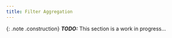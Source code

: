 ```yaml
---
title: Filter Aggregation
---
```


{: .note .construction}
**_TODO:_** This section is a work in progress...

<div style="min-height: 800px"></div>

